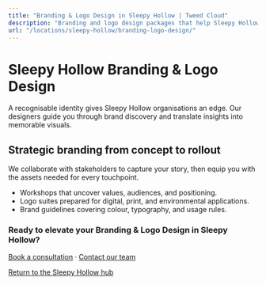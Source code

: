 ```yaml
---
title: "Branding & Logo Design in Sleepy Hollow | Tweed Cloud"
description: "Branding and logo design packages that help Sleepy Hollow organisations stand out."
url: "/locations/sleepy-hollow/branding-logo-design/"
---
```


# Sleepy Hollow Branding & Logo Design

A recognisable identity gives Sleepy Hollow organisations an edge. Our designers guide you through brand discovery and translate insights into memorable visuals.

## Strategic branding from concept to rollout

We collaborate with stakeholders to capture your story, then equip you with the assets needed for every touchpoint.

- Workshops that uncover values, audiences, and positioning.
- Logo suites prepared for digital, print, and environmental applications.
- Brand guidelines covering colour, typography, and usage rules.

### Ready to elevate your Branding & Logo Design in Sleepy Hollow?

[Book a consultation](/consultation/) · [Contact our team](/contact/)

[Return to the Sleepy Hollow hub](/locations/sleepy-hollow/)

